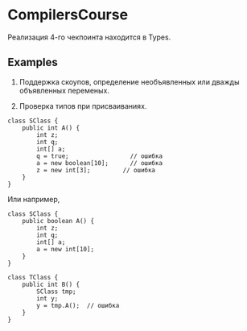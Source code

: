 # CompilersCourse

Реализация 4-го чекпоинта находится в Types.

## Examples

1. Поддержка скоупов, определение необъявленных или дважды объявленных переменых.

2. Проверка типов при присваиваниях.

```
class SClass {
    public int A() {
        int z;
        int q;
        int[] a;
        q = true;                 // ошибка
        a = new boolean[10];      // ошибка
        z = new int[3];         // ошибка
    }
}
```
Или например,
```
class SClass {
    public boolean A() {
        int z;
        int q;
        int[] a;
        a = new int[10];
    }
}

class TClass {
    public int B() {
        SClass tmp;
        int y;
        y = tmp.A();  // ошибка
    }
}
```
